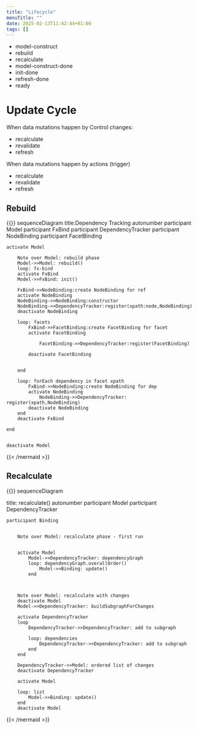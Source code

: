 ```yaml
---
title: "Lifecycle"
menuTitle: ""
date: 2025-02-13T11:42:44+01:00
tags: []
---
```


* model-construct
* rebuild
* recalculate
* model-construct-done
* init-done
* refresh-done
* ready

# Update Cycle

When data mutations happen by Control changes:
* recalculate
* revalidate
* refresh

When data mutations happen by actions (trigger)
* recalculate
* revalidate
* refresh

## Rebuild

{{<mermaid align="left">}}
sequenceDiagram
title:Dependency Tracking
autonumber
participant Model
participant FxBind
participant DependencyTracker
participant NodeBinding
participant FacetBinding


    activate Model
    
        Note over Model: rebuild phase
        Model->>Model: rebuild()
        loop: fx-bind 
        activate FxBind
        Model->>FxBind: init()

        FxBind->>NodeBinding:create NodeBinding for ref
        activate NodeBinding
        NodeBinding->>NodeBinding:constructor
        NodeBinding->>DependencyTracker:register(xpath:node,NodeBinding)
        deactivate NodeBinding

        loop: facets
            FxBind->>FacetBinding:create FacetBinding for facet
            activate FacetBinding

                FacetBinding->>DependencyTracker:register(FacetBinding)
            
            deactivate FacetBinding

            
        end
        
        loop: forEach dependency in facet xpath
            FxBind->>NodeBinding:create NodeBinding for dep
            activate NodeBinding
                NodeBinding->>DependencyTracker: register(xpath,NodeBinding)
            deactivate NodeBinding
        end
        deactivate FxBind
            
    end
    
    
    deactivate Model
{{< /mermaid >}}

## Recalculate

{{<mermaid align="left">}}
sequenceDiagram

title: recalculate()
autonumber
participant Model
participant DependencyTracker

    participant Binding

    
        Note over Model: recalculate phase - first run
        
        
        activate Model
            Model->>DependencyTracker: dependencyGraph
            loop: dependencyGraph.overallOrder()
                Model->>Binding: update()
            end
        


        Note over Model: recalculate with changes
        deactivate Model
        Model->>DependencyTracker: buildSubgraphForChanges

        activate DependencyTracker
        loop
            DependencyTracker->>DependencyTracker: add to subgraph

            loop: dependencies
                DependencyTracker->>DependencyTracker: add to subgraph
            end
        end

        DependencyTracker->>Model: ordered list of changes
        deactivate DependencyTracker

        activate Model

        loop: list
            Model->>Binding: update()
        end
        deactivate Model



{{< /mermaid >}}
